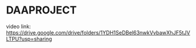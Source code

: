# DAAPROJECT

video link: https://drive.google.com/drive/folders/1YDH1SeDBel63nwkVvbawXhJF5tJVLTPU?usp=sharing

